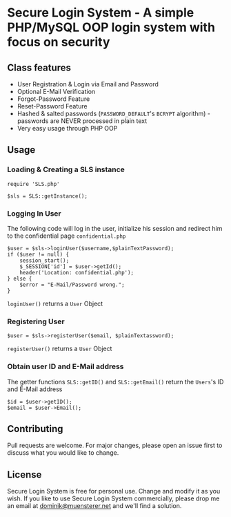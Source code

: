 # Secure Login System - A simple PHP/MySQL OOP login system with focus on security

## Class features
- User Registration & Login via Email and Password
- Optional E-Mail Verification
- Forgot-Password Feature
- Reset-Password Feature
- Hashed & salted passwords (```PASSWORD_DEFAULT```'s ```BCRYPT``` algorithm) - passwords are NEVER processed in plain text
- Very easy usage through PHP OOP

## Usage
### Loading & Creating a SLS instance
```
require 'SLS.php'

$sls = SLS::getInstance();
```
### Logging In User
The following code will log in the user, initialize his session and redirect him to the confidential page `confidential.php`
```
$user = $sls->loginUser($username,$plainTextPassword);
if ($user != null) {
    session_start();
    $_SESSION['id'] = $user->getId();
    header('Location: confidential.php');
} else {
    $error = "E-Mail/Password wrong.";
}
```
```loginUser()``` returns a ```User``` Object
### Registering User
```
$user = $sls->registerUser($email, $plainTextassword);
```
```registerUser()``` returns a ```User``` Object
### Obtain user ID and E-Mail address
The getter functions ```SLS::getID()``` and ```SLS::getEmail()``` return the ```Users```'s ID and E-Mail address
```
$id = $user->getID();
$email = $user->Email();
```

## Contributing
Pull requests are welcome. For major changes, please open an issue first to discuss what you would like to change.

## License
Secure Login System is free for personal use. Change and modify it as you wish.
If you like to use Secure Login System commercially, please drop me an email at dominik@muensterer.net and we'll find a solution.
